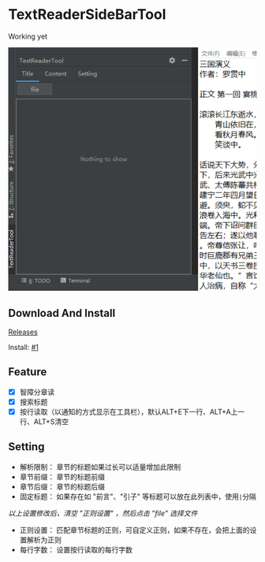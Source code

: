 # TextReaderSideBarTool

Working yet

![](https://github.com/MUedsa/TextReaderSiderTool/blob/master/temp.gif?raw=true)

## Download And Install

[Releases](https://github.com/MUedsa/TextReaderSiderTool/releases)

Install: [#1](https://github.com/MUedsa/TextReaderSiderTool/issues/1)

## Feature
- [x] 智障分章读
- [x] 搜索标题
- [x] 按行读取（以通知的方式显示在工具栏），默认ALT+E下一行、ALT+A上一行、ALT+S清空

## Setting

- 解析限制： 章节的标题如果过长可以适量增加此限制
- 章节前缀： 章节的标题前缀
- 章节后缀： 章节的标题后缀
- 固定标题： 如果存在如 "前言"、"引子" 等标题可以放在此列表中，使用`|`分隔

*以上设置修改后，清空 "正则设置" ，然后点击 "file" 选择文件*

- 正则设置： 匹配章节标题的正则，可自定义正则，如果不存在，会把上面的设置解析为正则
- 每行字数： 设置按行读取的每行字数